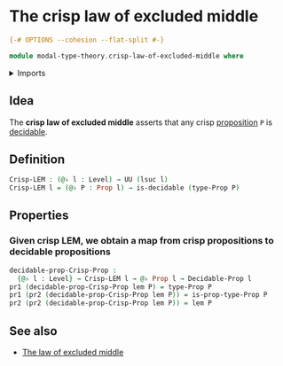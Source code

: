 # The crisp law of excluded middle

```agda
{-# OPTIONS --cohesion --flat-split #-}

module modal-type-theory.crisp-law-of-excluded-middle where
```

<details><summary>Imports</summary>

```agda
open import foundation.decidable-types
open import foundation.dependent-pair-types
open import foundation.universe-levels

open import foundation-core.decidable-propositions
open import foundation-core.negation
open import foundation-core.propositions
```

</details>

## Idea

The **crisp law of excluded middle** asserts that any crisp
[proposition](foundation-core.propositions.md) `P` is
[decidable](foundation.decidable-types.md).

## Definition

```agda
Crisp-LEM : (@♭ l : Level) → UU (lsuc l)
Crisp-LEM l = (@♭ P : Prop l) → is-decidable (type-Prop P)
```

## Properties

### Given crisp LEM, we obtain a map from crisp propositions to decidable propositions

```agda
decidable-prop-Crisp-Prop :
  {@♭ l : Level} → Crisp-LEM l → @♭ Prop l → Decidable-Prop l
pr1 (decidable-prop-Crisp-Prop lem P) = type-Prop P
pr1 (pr2 (decidable-prop-Crisp-Prop lem P)) = is-prop-type-Prop P
pr2 (pr2 (decidable-prop-Crisp-Prop lem P)) = lem P
```

## See also

- [The law of excluded middle](foundation.law-of-excluded-middle.md)
